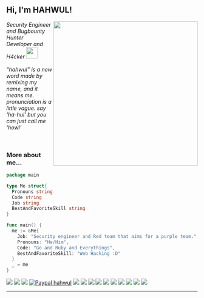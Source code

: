 <h2> Hi, I'm HAHWUL!</h2>
<img align='right' src="https://github-readme-stats.vercel.app/api?username=hahwul&show_icons=true&theme=radical" width="380">
<p><em>Security Engineer and Bugbounty Hunter <br>
  Developer and H4cker <img src="https://media.giphy.com/media/WUlplcMpOCEmTGBtBW/giphy.gif" width="30"><br><br>
  “hahwul” is a new word made by remixing my name, and it means me. pronunciation is a little vague. say ‘ha-hul’ but you can just call me ‘howl’
</em></p>

<br>

### More about me...
```go
package main

type Me struct{
  Pronouns string
  Code string
  Job string
  BestAndFavoriteSkill string
}

func main() {
  me := &Me{
    Job: "Security engineer and Red team that aims for a purple team.",
    Pronouns: "He/Him",
    Code: "Go and Ruby and Everythings",
    BestAndFavoriteSkill: "Web Hacking :D"
  }
  _ = me
}
```

[![](https://img.shields.io/twitter/follow/hahwul?color=gray&logo=twitter&label=%40hahwul&style=flat)](https://twitter.com/hahwul)
![](https://img.shields.io/github/followers/hahwul?color=gray&label=%40hahwul&logo=GitHub)
![](https://img.shields.io/github/stars/hahwul?color=gray&logo=GitHub)
[![Paypal hahwul](https://img.shields.io/badge/support-$-ff69b4.svg?style=flat&color=gray&logo=paypal)](https://paypal.me/hahwul)
![](https://img.shields.io/badge/-hackerone-black?logo=hackerone&color=gray&style=flat)
![](https://img.shields.io/badge/-go-black?logo=go&color=gray&style=flat)
![](https://img.shields.io/badge/-ruby-black?logo=ruby&color=gray&style=flat)
![](https://img.shields.io/badge/-eilxir-black?logo=elixir&color=gray&style=flat)
![](https://img.shields.io/badge/-swift-black?logo=swift&color=gray&style=flat)
![](https://img.shields.io/badge/-vue-black?logo=Vue.js&color=gray&style=flat)
![](https://img.shields.io/badge/-docker-black?logo=docker&color=gray&style=flat)
![](https://img.shields.io/badge/-k8s-black?logo=kubernetes&color=gray&style=flat)
![](https://img.shields.io/badge/-git-black?logo=git&color=gray&style=flat)
![](https://img.shields.io/badge/-github%20action-black?logo=Github%20Actions&color=gray&style=flat)

---
